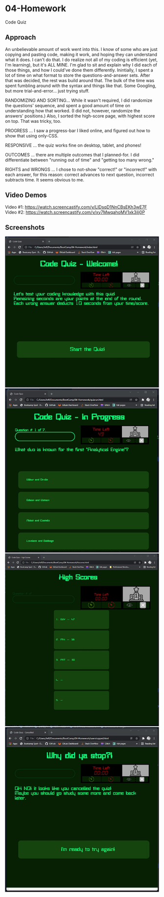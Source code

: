 # 04-Homework
Code Quiz

## Approach
An unbelievable amount of work went into this.  I know of some who are just copying and pasting code, making it work, and hoping they can understand what it does.  I can't do that.  I do realize not all of my coding is efficient (yet, I'm learning), but it's ALL MINE.  I'm glad to sit and explain why I did each of those things, and how I could've done them differently.
Inintially, I spent a lot of time on what format to store the questions-and-answer sets.  After that was decided, the rest was build around that.
The bulk of the time was spent fumbling around with the syntax and things like that.  Some Googling, but more trial-and-error... just trying stuff.

RANDOMIZING AND SORTING... While it wasn't required, I did randomize the questions' sequence, and spent a good amount of time on understanding how that worked.  (I did not, however, randomize the answers' positions.)  Also, I sorted the high-score page, with highest score on top.  That was tricky, too.

PROGRESS ... I saw a progress-bar I liked online, and figured out how to show that using only-CSS.

RESPONSIVE ... the quiz works fine on desktop, tablet, and phones!

OUTCOMES ... there are multiple outcomes that I planned-for.  I did differentiate between "running out of time" and "getting too many wrong."

RIGHTS and WRONGS ... I chose to not-show "correct!" or "incorrect!" with each answer, for this reason:  correct advances to next question, incorrect subtracts time.  It seems obvious to me.


## Video Demos
Video #1: https://watch.screencastify.com/v/LIDsqD1NnCBsEKh3wE7F
Video #2: https://watch.screencastify.com/v/xy7MwqahoMV1xk3ilj0P

## Screenshots
![LandingPage](./assets/images/screenshots/landingpage.jpg)
![QuizStart](./assets/images/screenshots/quizstart.jpg)
![HighScores](./assets/images/screenshots/hiscores.jpg)
![Cancelled](./assets/images/screenshots/cancelled.jpg)
